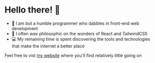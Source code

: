 # Hello there! 🚀

- 🧙 I am but a humble programmer who dabbles in front-end web development
- 🌱 I often wax philosophic on the wonders of React and TailwindCSS
- 💻 My remaining time is spent discovering the tools and technologies that make the internet a better place

Feel free to vist [my website](https://sizwe.vercel.app/) where you'll find relatively little going on
